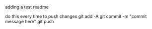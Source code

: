 adding a test readme

do this every time to push changes
git add -A
git commit -m "commit message here"
git push